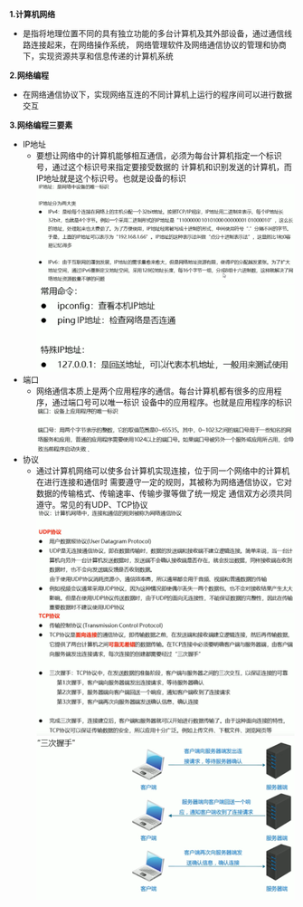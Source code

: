 **1.计算机网络**
* 是指将地理位置不同的具有独立功能的多台计算机及其外部设备，通过通信线路连接起来，在网络操作系统，
网络管理软件及网络通信协议的管理和协商下，实现资源共享和信息传递的计算机系统

**2.网络编程**
* 在网络通信协议下，实现网络互连的不同计算机上运行的程序间可以进行数据交互

**3.网络编程三要素**
* IP地址
  * 要想让网络中的计算机能够相互通信，必须为每台计算机指定一个标识号，通过这个标识号来指定要接受数据的
计算机和识别发送的计算机，而IP地址就是这个标识号。也就是设备的标识
![img_1.png](image/img_1.png)
![img_3.png](image/img_3.png)
* 端口
  * 网络通信本质上是两个应用程序的通信。每台计算机都有很多的应用程序，通过端口号可以唯一标识
设备中的应用程序。也就是应用程序的标识
  ![img_5.png](image/img_5.png)
* 协议
  * 通过计算机网络可以使多台计算机实现连接，位于同一个网络中的计算机在进行连接和通信时
需要遵守一定的规则，其被称为网络通信协议，它对数据的传输格式、传输速率、传输步骤等做了统一规定
通信双方必须共同遵守。常见的有UDP、TCP协议
  ![img_4.png](image/img_4.png)
  ![img_8.png](image/img_8.png)
  ![img_7.png](image/img_7.png)